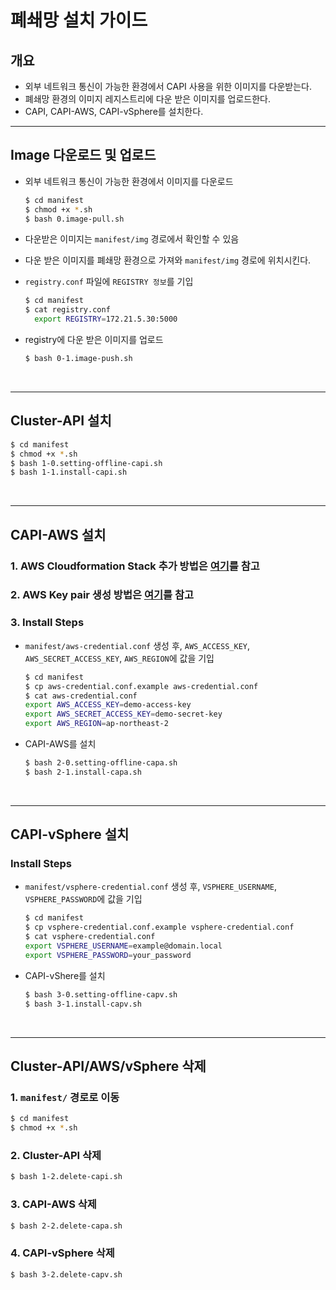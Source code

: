 # 폐쇄망 설치 가이드

## 개요
- 외부 네트워크 통신이 가능한 환경에서 CAPI 사용을 위한 이미지를 다운받는다.
- 폐쇄망 환경의 이미지 레지스트리에 다운 받은 이미지를 업로드한다. 
- CAPI, CAPI-AWS, CAPI-vSphere를 설치한다.  


<hr/>

## Image 다운로드 및 업로드
- 외부 네트워크 통신이 가능한 환경에서 이미지를 다운로드
    ```bash
    $ cd manifest
    $ chmod +x *.sh
    $ bash 0.image-pull.sh
    ```

- 다운받은 이미지는 `manifest/img` 경로에서 확인할 수 있음 

- 다운 받은 이미지를 폐쇄망 환경으로 가져와 `manifest/img` 경로에 위치시킨다.
- `registry.conf` 파일에 `REGISTRY 정보`를 기입   
    ```bash
    $ cd manifest
    $ cat registry.conf
      export REGISTRY=172.21.5.30:5000
    ```
- registry에 다운 받은 이미지를 업로드
    ```bash
    $ bash 0-1.image-push.sh 
    ```

    
<br/>

<hr/>

## Cluster-API 설치
   
```bash
$ cd manifest
$ chmod +x *.sh
$ bash 1-0.setting-offline-capi.sh
$ bash 1-1.install-capi.sh
```
        
<br/>

<hr/>


## CAPI-AWS 설치
### 1. AWS Cloudformation Stack 추가 방법은 [여기](./AWS_CONSOLE.md#aws-cloudformation-stack-추가-방법)를 참고
### 2. AWS Key pair 생성 방법은 [여기](./AWS_CONSOLE.md#aws-key-pair-생성-방법)를 참고

### 3. Install Steps

- `manifest/aws-credential.conf` 생성 후, `AWS_ACCESS_KEY`, `AWS_SECRET_ACCESS_KEY`, `AWS_REGION`에 값을 기입
    ```bash
    $ cd manifest
    $ cp aws-credential.conf.example aws-credential.conf
    $ cat aws-credential.conf
    export AWS_ACCESS_KEY=demo-access-key
    export AWS_SECRET_ACCESS_KEY=demo-secret-key
    export AWS_REGION=ap-northeast-2
    ```


- CAPI-AWS를 설치
    ```bash
    $ bash 2-0.setting-offline-capa.sh
    $ bash 2-1.install-capa.sh
    ```

    
<br/>

<hr/>

## CAPI-vSphere 설치

### Install Steps
- `manifest/vsphere-credential.conf` 생성 후, `VSPHERE_USERNAME`, `VSPHERE_PASSWORD`에 값을 기입 
    ```bash
    $ cd manifest
    $ cp vsphere-credential.conf.example vsphere-credential.conf
    $ cat vsphere-credential.conf
    export VSPHERE_USERNAME=example@domain.local
    export VSPHERE_PASSWORD=your_password
    ```


- CAPI-vShere를 설치 
    ```bash
    $ bash 3-0.setting-offline-capv.sh
    $ bash 3-1.install-capv.sh
    ``` 
    
<br/>

<hr/>

## Cluster-API/AWS/vSphere 삭제

### 1. `manifest/` 경로로 이동
    
```bash
$ cd manifest
$ chmod +x *.sh
```

### 2. Cluster-API 삭제

```bash
$ bash 1-2.delete-capi.sh
```


### 3. CAPI-AWS 삭제

```bash
$ bash 2-2.delete-capa.sh
```

### 4. CAPI-vSphere 삭제

```bash
$ bash 3-2.delete-capv.sh
```
